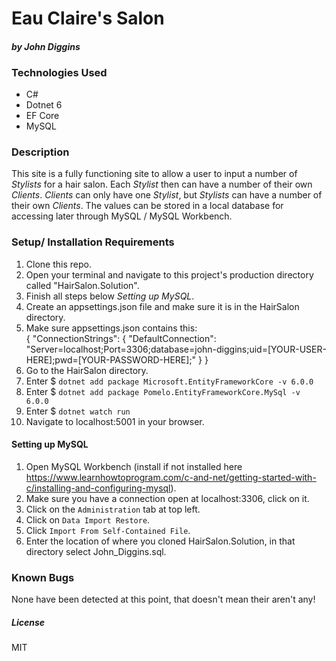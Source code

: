 # Eau Claire's Salon

#### _by John Diggins_

### Technologies Used

- C#
- Dotnet 6
- EF Core
- MySQL

### Description

This site is a fully functioning site to allow a user to input a number of _Stylists_ for a hair salon.  Each _Stylist_ then can have a number of their own _Clients_.  _Clients_ can only have one _Stylist_,  but _Stylists_ can have a number of their own _Clients_.  The values can be stored in a local database for accessing later through MySQL / MySQL Workbench.  

### Setup/ Installation Requirements

1. Clone this repo.
2. Open your terminal and navigate to this project's production directory called "HairSalon.Solution". 
3. Finish all steps below _Setting up MySQL_.
4. Create an appsettings.json file and make sure it is in the HairSalon directory.
5. Make sure appsettings.json contains this: <br>
{
  "ConnectionStrings": {
    "DefaultConnection": "Server=localhost;Port=3306;database=john-diggins;uid=[YOUR-USER-HERE];pwd=[YOUR-PASSWORD-HERE];"
  }
}
6. Go to the HairSalon directory.
7. Enter $ `dotnet add package Microsoft.EntityFrameworkCore -v 6.0.0`
8. Enter $ `dotnet add package Pomelo.EntityFrameworkCore.MySql -v 6.0.0`
9. Enter $ `dotnet watch run`
10. Navigate to localhost:5001 in your browser.

#### Setting up MySQL

1. Open MySQL Workbench (install if not installed here https://www.learnhowtoprogram.com/c-and-net/getting-started-with-c/installing-and-configuring-mysql).
2. Make sure you have a connection open at localhost:3306, click on it.
3. Click on the `Administration` tab at top left.
4. Click on `Data Import Restore`.
5. Click `Import From Self-Contained File`.
6. Enter the location of where you cloned HairSalon.Solution, in that directory select John_Diggins.sql.

### Known Bugs

None have been detected at this point, that doesn't mean their aren't any!

##### License 
MIT